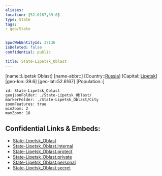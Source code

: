 ```yaml
---
aliases: 
location: [52.6167,39.6]
type: State
tags:
- geo/State


SpocWebEntityId: 37136
isDeleted: false
confidential: public

title: State-Lipetsk_Oblast
---
```

[name::Lipetsk Oblast]
[name-abbr::]
[Country::[Russia](geo/Continent/Europe/Russia.md)]
[Capital::[Lipetsk](geo/Continent/Europe/Russia/City/Lipetsk.md)]
[geo-lon::39.6]
[geo-lat::52.6167]
[Population::]



```leaflet
id: State-Lipetsk_Oblast
geojsonFolder: ./State-Lipetsk_Oblast/
markerFolder: ./State-Lipetsk_Oblast/City
zoomFeatures: true 
minZoom: 2 
maxZoom: 18
```


## Confidential Links & Embeds: 
- [State-Lipetsk_Oblast](../../../../../../_public/geo/Continent/Europe/Russia/State/State-Lipetsk_Oblast.md) 
- [State-Lipetsk_Oblast.internal](../../../../../../_internal/geo/Continent/Europe/Russia/State/State-Lipetsk_Oblast.internal.md) 
- [State-Lipetsk_Oblast.protect](../../../../../../_protect/geo/Continent/Europe/Russia/State/State-Lipetsk_Oblast.protect.md) 
- [State-Lipetsk_Oblast.private](../../../../../../_private/geo/Continent/Europe/Russia/State/State-Lipetsk_Oblast.private.md) 
- [State-Lipetsk_Oblast.personal](../../../../../../_personal/geo/Continent/Europe/Russia/State/State-Lipetsk_Oblast.personal.md) 
- [State-Lipetsk_Oblast.secret](../../../../../../_secret/geo/Continent/Europe/Russia/State/State-Lipetsk_Oblast.secret.md) 
